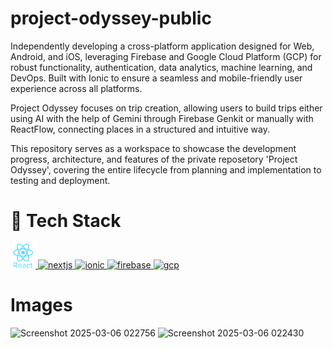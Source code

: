 # project-odyssey-public
Independently developing a cross-platform application designed for Web, Android, and iOS, leveraging Firebase and Google Cloud Platform (GCP) for robust functionality, authentication, data analytics, machine learning, and DevOps. Built with Ionic to ensure a seamless and mobile-friendly user experience across all platforms.

Project Odyssey focuses on trip creation, allowing users to build trips either using AI with the help of Gemini through Firebase Genkit or manually with ReactFlow, connecting places in a structured and intuitive way.

This repository serves as a workspace to showcase the development progress, architecture, and features of the private reposetory 'Project Odyssey', covering the entire lifecycle from planning and implementation to testing and deployment.

# 🔧 Tech Stack
<p align="left">
  <a href="https://reactjs.org/" target="_blank" rel="noreferrer">
    <img src="https://raw.githubusercontent.com/devicons/devicon/master/icons/react/react-original-wordmark.svg" alt="react" width="40" height="40"/>
  </a>
  <a href="https://nextjs.org/" target="_blank" rel="noreferrer">
    <img src="https://cdn.worldvectorlogo.com/logos/nextjs-2.svg" alt="nextjs" width="40" height="40"/>
  </a>
  <a href="https://ionicframework.com" target="_blank" rel="noreferrer">
    <img src="https://upload.wikimedia.org/wikipedia/commons/d/d1/Ionic_Logo.svg" alt="ionic" width="40" height="40"/>
  </a>
  <a href="https://firebase.google.com/" target="_blank" rel="noreferrer">
    <img src="https://www.vectorlogo.zone/logos/firebase/firebase-icon.svg" alt="firebase" width="40" height="40"/>
  </a>
  <a href="https://cloud.google.com" target="_blank" rel="noreferrer">
    <img src="https://www.vectorlogo.zone/logos/google_cloud/google_cloud-icon.svg" alt="gcp" width="40" height="40"/>
  </a>
</p>

# Images

![Screenshot 2025-03-06 022756](https://github.com/user-attachments/assets/e2337dcf-b93d-4b88-a0ca-d3c6a6efc35e)
![Screenshot 2025-03-06 022430](https://github.com/user-attachments/assets/ec6cca91-3839-4a00-84c5-b4ec169fe163)
